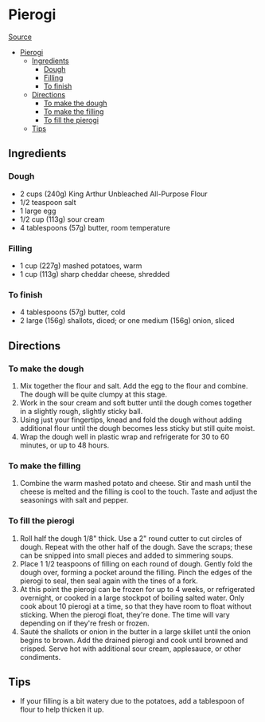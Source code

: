 # Pierogi

[Source](https://www.kingarthurbaking.com/recipes/homemade-pierogi-recipe)

- [Pierogi](#pierogi)
  - [Ingredients](#ingredients)
    - [Dough](#dough)
    - [Filling](#filling)
    - [To finish](#to-finish)
  - [Directions](#directions)
    - [To make the dough](#to-make-the-dough)
    - [To make the filling](#to-make-the-filling)
    - [To fill the pierogi](#to-fill-the-pierogi)
  - [Tips](#tips)

## Ingredients

### Dough

- 2 cups (240g) King Arthur Unbleached All-Purpose Flour
- 1/2 teaspoon salt
- 1 large egg
- 1/2 cup (113g) sour cream
- 4 tablespoons (57g) butter, room temperature

### Filling

- 1 cup (227g) mashed potatoes, warm
- 1 cup (113g) sharp cheddar cheese, shredded

### To finish

- 4 tablespoons (57g) butter, cold
- 2 large (156g) shallots, diced; or one medium (156g) onion, sliced

## Directions

### To make the dough

1. Mix together the flour and salt. Add the egg to the flour and combine. The dough will be quite clumpy at this stage.
2. Work in the sour cream and soft butter until the dough comes together in a slightly rough, slightly sticky ball.
3. Using just your fingertips, knead and fold the dough without adding additional flour until the dough becomes less sticky but still quite moist.
4. Wrap the dough well in plastic wrap and refrigerate for 30 to 60 minutes, or up to 48 hours.

### To make the filling

1. Combine the warm mashed potato and cheese. Stir and mash until the cheese is melted and the filling is cool to the touch. Taste and adjust the seasonings with salt and pepper.

### To fill the pierogi

1. Roll half the dough 1/8" thick. Use a 2" round cutter to cut circles of dough. Repeat with the other half of the dough. Save the scraps; these can be snipped into small pieces and added to simmering soups.
2. Place 1 1/2 teaspoons of filling on each round of dough. Gently fold the dough over, forming a pocket around the filling. Pinch the edges of the pierogi to seal, then seal again with the tines of a fork.
3. At this point the pierogi can be frozen for up to 4 weeks, or refrigerated overnight, or cooked in a large stockpot of boiling salted water. Only cook about 10 pierogi at a time, so that they have room to float without sticking. When the pierogi float, they're done. The time will vary depending on if they're fresh or frozen.
4. Sauté the shallots or onion in the butter in a large skillet until the onion begins to brown. Add the drained pierogi and cook until browned and crisped. Serve hot with additional sour cream, applesauce, or other condiments.

## Tips

- If your filling is a bit watery due to the potatoes, add a tablespoon of flour to help thicken it up.
